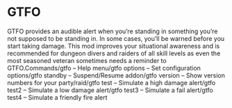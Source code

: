 # GTFO

GTFO provides an audible alert when you’re standing in something you’re not supposed to be standing in. In some cases, you’ll be warned before you start taking damage. This mod improves your situational awareness and is recommended for dungeon divers and raiders of all skill levels as even the most seasoned veteran sometimes needs a reminder to GTFO.Commands/gtfo – Help menu/gtfo options – Set configuration options/gtfo standby – Suspend/Resume addon/gtfo version – Show version numbers for your party/raid/gtfo test – Simulate a high damage alert/gtfo test2 – Simulate a low damage alert/gtfo test3 – Simulate a fail alert/gtfo test4 – Simulate a friendly fire alert
